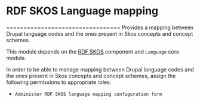# RDF SKOS Language mapping
=================================
Provides a mapping between Drupal language codes and the ones present in Skos concepts and concept schemes.

This module depends on the [RDF SKOS](https://github.com/openeuropa/rdf_skos/) component and `Language` core module.

In order to be able to manage mapping between Drupal language codes and the ones present in Skos concepts and concept schemes, assign the following permissions to appropriate roles:
- `Administer RDF SKOS language mapping configuration form`